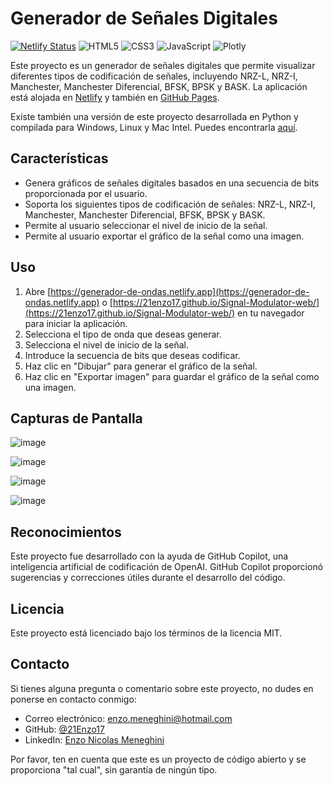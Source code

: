 # Generador de Señales Digitales

[![Netlify Status](https://api.netlify.com/api/v1/badges/1044be5b-6d6f-4e39-81cc-85f387c1779d/deploy-status)](https://app.netlify.com/sites/generador-de-ondas2/deploys)
![HTML5](https://img.shields.io/badge/-HTML5-E34F26?logo=html5&logoColor=white)
![CSS3](https://img.shields.io/badge/-CSS3-1572B6?logo=css3)
![JavaScript](https://img.shields.io/badge/-JavaScript-black?logo=javascript)
![Plotly](https://img.shields.io/badge/-Plotly-3F4F75?logo=plotly)

Este proyecto es un generador de señales digitales que permite visualizar diferentes tipos de codificación de señales, incluyendo NRZ-L, NRZ-I, Manchester, Manchester Diferencial, BFSK, BPSK y BASK. La aplicación está alojada en [Netlify](https://generador-de-ondas.netlify.app) y también en [GitHub Pages](https://21enzo17.github.io/Signal-Modulator-web/).

Existe también una versión de este proyecto desarrollada en Python y compilada para Windows, Linux y Mac Intel. Puedes encontrarla [aquí](https://github.com/21Enzo17/Signal-Modulator).
## Características

- Genera gráficos de señales digitales basados en una secuencia de bits proporcionada por el usuario.
- Soporta los siguientes tipos de codificación de señales: NRZ-L, NRZ-I, Manchester, Manchester Diferencial, BFSK, BPSK y BASK.
- Permite al usuario seleccionar el nivel de inicio de la señal.
- Permite al usuario exportar el gráfico de la señal como una imagen.

## Uso

1. Abre [https://generador-de-ondas.netlify.app](https://generador-de-ondas.netlify.app) o [https://21enzo17.github.io/Signal-Modulator-web/](https://21enzo17.github.io/Signal-Modulator-web/) en tu navegador para iniciar la aplicación.
2. Selecciona el tipo de onda que deseas generar.
3. Selecciona el nivel de inicio de la señal.
4. Introduce la secuencia de bits que deseas codificar.
5. Haz clic en "Dibujar" para generar el gráfico de la señal.
6. Haz clic en "Exportar imagen" para guardar el gráfico de la señal como una imagen.

## Capturas de Pantalla

![image](https://github.com/21Enzo17/Generador-de-ondas-web/assets/129308114/dc276d1a-3f8b-49cb-bd03-cb2a78139856)

![image](https://github.com/21Enzo17/Generador-de-ondas-web/assets/129308114/66192955-e904-4603-b47e-8d7ee3c737e2)

![image](https://github.com/21Enzo17/Generador-de-ondas-web/assets/129308114/f27fe498-9c6f-4533-ab85-1c4f1f6327fc)

![image](https://github.com/21Enzo17/Generador-de-ondas-web/assets/129308114/c05f979f-cc7f-44c3-9e00-266db26a8a8f)

## Reconocimientos

Este proyecto fue desarrollado con la ayuda de GitHub Copilot, una inteligencia artificial de codificación de OpenAI. GitHub Copilot proporcionó sugerencias y correcciones útiles durante el desarrollo del código.

## Licencia

Este proyecto está licenciado bajo los términos de la licencia MIT.

## Contacto

Si tienes alguna pregunta o comentario sobre este proyecto, no dudes en ponerse en contacto conmigo:

- Correo electrónico: [enzo.meneghini@hotmail.com](mailto:enzo.meneghini@hotmail.com)
- GitHub: [@21Enzo17](https://github.com/21Enzo17)
- LinkedIn: [Enzo Nicolas Meneghini](https://www.linkedin.com/in/enzo-meneghini/)

Por favor, ten en cuenta que este es un proyecto de código abierto y se proporciona "tal cual", sin garantía de ningún tipo.